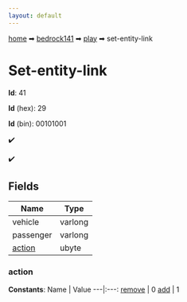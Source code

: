 ```yaml
---
layout: default
---
```


[home](/) ➡ [bedrock141](/protocol/bedrock141) ➡ [play](/protocol/bedrock141/play) ➡ set-entity-link

# Set-entity-link

**Id**: 41

**Id** (hex): 29

**Id** (bin): 00101001

✔️

✔️

## Fields

Name | Type
---|---
vehicle | varlong
passenger | varlong
[action](#action) | ubyte

### action

**Constants**:
Name | Value
---|:---:
[remove](action_remove) | 0
[add](action_add) | 1


